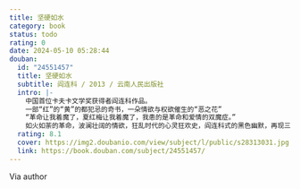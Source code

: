```yaml
---
title: 坚硬如水
category: book
status: todo
rating: 0
date: 2024-05-10 05:28:44
douban:
  id: "24551457"
  title: 坚硬如水
  subtitle: 阎连科 / 2013 / 云南人民出版社
  intro: |-
    中国首位卡夫卡文学奖获得者阎连科作品。
    一部“红”的“黄”的都犯忌的奇书，一朵情欲与权欲催生的“恶之花”
    “革命让我着魔了，夏红梅让我着魔了，我患的是革命和爱情的双魔症。”
    如火如荼的革命，波澜壮阔的情欲，狂乱时代的心灵狂欢史，阎连科式的黑色幽默，再现三十年前那场历史的梦魇。
  rating: 8.1
  cover: https://img2.doubanio.com/view/subject/l/public/s28313031.jpg
  link: https://book.douban.com/subject/24551457/
---
```


Via author 